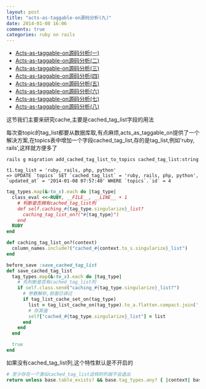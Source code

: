 ```yaml
---
layout: post
title: "acts-as-taggable-on源码分析(九)"
date: 2014-01-08 16:06
comments: true
categories: ruby on rails
---
```


+ [Acts-as-taggable-on源码分析(一)](/blog/2014/01/04/acts-as-taggable-onyuan-ma-fen-xi-1/)
+ [Acts-as-taggable-on源码分析(二)](/blog/2014/01/04/acts-as-taggable-onyuan-ma-fen-xi-2/)
+ [Acts-as-taggable-on源码分析(三)](/blog/2014/01/06/acts-as-taggable-onyuan-ma-fen-xi-3/)
+ [Acts-as-taggable-on源码分析(四)](/blog/2014/01/07/acts-as-taggable-onyuan-ma-fen-xi-4/)
+ [Acts-as-taggable-on源码分析(五)](/blog/2014/01/07/acts-as-taggable-onyuan-ma-fen-xi-5/)
+ [Acts-as-taggable-on源码分析(六)](/blog/2014/01/08/acts-as-taggable-onyuan-ma-fen-xi-6/)
+ [Acts-as-taggable-on源码分析(七)](/blog/2014/01/08/acts-as-taggable-onyuan-ma-fen-xi-7/)
+ [Acts-as-taggable-on源码分析(八)](/blog/2014/01/08/acts-as-taggable-onyuan-ma-fen-xi-8/)

这节我们主要来研究cache,主要是cached_tag_list字段的用法

<!-- more -->

每次查topic的tag_list都要从数据库取,有点麻烦,acts_as_taggable_on提供了一个解决方案,在topics表中增加一个字段cached_tag_list,存的是tag_list,例如'ruby, rails',这样就方便多了

```
rails g migration add_cached_tag_list_to_topics cached_tag_list:string

t1.tag_list = 'ruby, rails, php, python'
=> UPDATE `topics` SET `cached_tag_list` = 'ruby, rails, php, python', `updated_at` = '2014-01-08 07:57:40' WHERE `topics`.`id` = 4
```

``` ruby
tag_types.map(&:to_s).each do |tag_type|
  class_eval <<-RUBY, __FILE__, __LINE__ + 1
    # 判断是否拥有cached_tag_list列
    def self.caching_#{tag_type.singularize}_list?
      caching_tag_list_on?("#{tag_type}")
    end
  RUBY
end

def caching_tag_list_on?(context)
  column_names.include?("cached_#{context.to_s.singularize}_list")
end

before_save :save_cached_tag_list
def save_cached_tag_list
  tag_types.map(&:to_s).each do |tag_type|
    # 先判断是否有cached_tag_list列
    if self.class.send("caching_#{tag_type.singularize}_list?")
      # 参数解析,前面已讲过
      if tag_list_cache_set_on(tag_type)
        list = tag_list_cache_on(tag_type).to_a.flatten.compact.join(', ')
        # 存其值
        self["cached_#{tag_type.singularize}_list"] = list
      end
    end
  end

  true
end
```

如果没有cached_tag_list列,这个特性默认是不开启的

``` ruby
# 至少存在一个类似cached_tag_list这样的列就不会退出
return unless base.table_exists? && base.tag_types.any? { |context| base.column_names.include?("cached_#{context.to_s.singularize}_list") }
```


